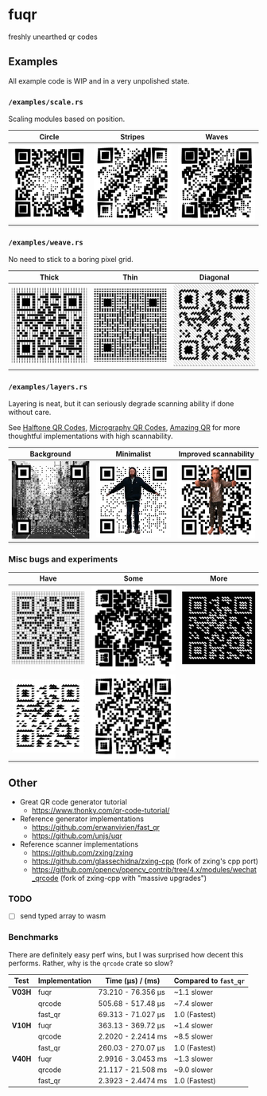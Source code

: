 # fuqr

freshly unearthed qr codes

## Examples

All example code is WIP and in a very unpolished state.

### `/examples/scale.rs`

Scaling modules based on position.

| Circle                                 | Stripes                                  | Waves                                |
| -------------------------------------- | ---------------------------------------- | ------------------------------------ |
| ![circle](./examples/scale_circle.png) | ![stripes](./examples/scale_stripes.gif) | ![waves](./examples/scale_waves.gif) |

### `/examples/weave.rs`

No need to stick to a boring pixel grid.

| Thick                                | Thin                               | Diagonal                               |
| ------------------------------------ | ---------------------------------- | -------------------------------------- |
| ![thick](./examples/weave_thick.png) | ![thin](./examples/weave_thin.png) | ![diagonal](./examples/weave_diag.png) |

### `/examples/layers.rs`

Layering is neat, but it can seriously degrade scanning ability if done without care.

See [Halftone QR Codes](https://cgv.cs.nthu.edu.tw/projects/Recreational_Graphics/Halftone_QRCodes), [Micrography QR Codes](https://cgv.cs.nthu.edu.tw/projects/Recreational_Graphics/MQRC), [Amazing QR](https://github.com/x-hw/amazing-qr) for more thoughtful implementations with high scannability.

| Background                                      | Minimalist                         | Improved scannability                  |
| ----------------------------------------------- | ---------------------------------- | -------------------------------------- |
| ![background](./examples/layers_background.png) | ![thin](./examples/layers_min.gif) | ![diagonal](./examples/layers_max.gif) |

### Misc bugs and experiments

| Have                                        | Some                                      | More                            |
| ------------------------------------------- | ----------------------------------------- | ------------------------------- |
| ![bathroom](./examples/misc/bathroom.png)   | ![diamonds](./examples/misc/diamonds.gif) | ![mmm](./examples/misc/mmm.png) |
| ![mountains](./examples/misc/mountains.png) | ![diamonds](./examples/misc/zebra.gif)    |                                 |

## Other

- Great QR code generator tutorial
  - https://www.thonky.com/qr-code-tutorial/
- Reference generator implementations
  - https://github.com/erwanvivien/fast_qr
  - https://github.com/unjs/uqr
- Reference scanner implementations
  - https://github.com/zxing/zxing
  - https://github.com/glassechidna/zxing-cpp (fork of zxing's cpp port)
  - https://github.com/opencv/opencv_contrib/tree/4.x/modules/wechat_qrcode (fork of zxing-cpp with "massive upgrades")

### TODO

- [ ] send typed array to wasm

### Benchmarks

There are definitely easy perf wins, but I was surprised how decent this performs. Rather, why is the `qrcode` crate so slow?

| Test     | Implementation | Time (µs) / (ms)   | Compared to `fast_qr` |
| -------- | -------------- | ------------------ | --------------------- |
| **V03H** | fuqr           | 73.210 - 76.356 µs | ~1.1 slower           |
|          | qrcode         | 505.68 - 517.48 µs | ~7.4 slower           |
|          | fast_qr        | 69.313 - 71.027 µs | 1.0 (Fastest)         |
| **V10H** | fuqr           | 363.13 - 369.72 µs | ~1.4 slower           |
|          | qrcode         | 2.2020 - 2.2414 ms | ~8.5 slower           |
|          | fast_qr        | 260.03 - 270.07 µs | 1.0 (Fastest)         |
| **V40H** | fuqr           | 2.9916 - 3.0453 ms | ~1.3 slower           |
|          | qrcode         | 21.117 - 21.508 ms | ~9.0 slower           |
|          | fast_qr        | 2.3923 - 2.4474 ms | 1.0 (Fastest)         |
